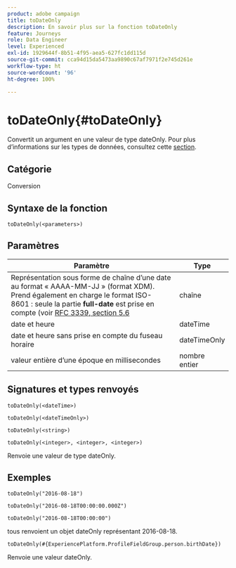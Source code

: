 ```yaml
---
product: adobe campaign
title: toDateOnly
description: En savoir plus sur la fonction toDateOnly
feature: Journeys
role: Data Engineer
level: Experienced
exl-id: 1929644f-8b51-4f95-aea5-627fc1dd115d
source-git-commit: cca94d15da5473aa9890c67af7971f2e745d261e
workflow-type: ht
source-wordcount: '96'
ht-degree: 100%

---
```


# toDateOnly{#toDateOnly}

Convertit un argument en une valeur de type dateOnly. Pour plus d’informations sur les types de données, consultez cette [section](../expression/data-types.md).

## Catégorie

Conversion

## Syntaxe de la fonction

`toDateOnly(<parameters>)`

## Paramètres

| Paramètre | Type |
|-----------|------------------|
| Représentation sous forme de chaîne d’une date au format « AAAA-MM-JJ » (format XDM). Prend également en charge le format ISO-8601 : seule la partie **full-date** est prise en compte (voir [RFC 3339, section 5.6](https://www.rfc-editor.org/rfc/rfc3339#section-5.6) | chaîne |
| date et heure | dateTime |
| date et heure sans prise en compte du fuseau horaire | dateTimeOnly |
| valeur entière d’une époque en millisecondes | nombre entier |

## Signatures et types renvoyés

`toDateOnly(<dateTime>)`

`toDateOnly(<dateTimeOnly>)`

`toDateOnly(<string>)`

`toDateOnly(<integer>, <integer>, <integer>)`

Renvoie une valeur de type dateOnly.

## Exemples

`toDateOnly("2016-08-18")`

`toDateOnly("2016-08-18T00:00:00.000Z")`

`toDateOnly("2016-08-18T00:00:00")`

tous renvoient un objet dateOnly représentant 2016-08-18.

`toDateOnly(#{ExperiencePlatform.ProfileFieldGroup.person.birthDate})`

Renvoie une valeur dateOnly.
